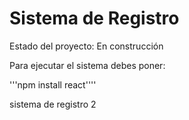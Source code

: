 <h1>Sistema de Registro</h1>

Estado del proyecto: En construcción

Para ejecutar el sistema debes poner:

'''npm install react''''

sistema de registro 2
